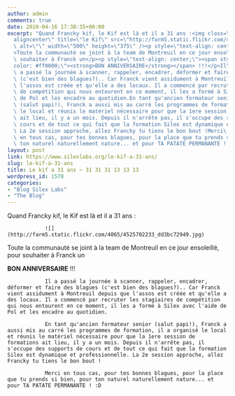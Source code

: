 ```yaml
---
author: admin
comments: true
date: 2010-04-16 17:38:35+00:00
excerpt: "Quand Francky kif, le Kif est là et il a 31 ans :<img class=\"\
  aligncenter\" title=\"le Kif\" src=\"http://farm5.static.flickr.com/4065/4525702233_dd3bc72949.jpg\"\
  \ alt=\"\" width=\"500\" height=\"375\" /><p style=\"text-align: center;\"\
  >Toute la communauté se joint à la team de Montreuil en ce jour ensoleillé, pour\
  \ souhaiter à Franck un</p><p style=\"text-align: center;\"><span style=\"\
  color: #ff0000;\"><strong>BON ANNIVERSAIRE</strong></span> !!!</p>Il\
  \ a passé la journée à scanner, rappeler, encadrer, déformer et faire des blagues\
  \ (c'est bien des blagues?).. Car Franck vient assidument à Montreuil depuis que\
  \ l'assos est créée et qu'elle a des locaux. Il a commencé par recruter les stagiaires\
  \ de compétition qui nous entourent en ce moment, il les a formé à Silex avec l'aide\
  \ de Pol et les encadre au quotidien.En tant qu'ancien formateur senior\
  \ (salut papi!), Franck a aussi mis au carré les programmes de formation, il a organisé\
  \ le local et réunis le matériel nécessaire pour que la 1ere session de formations\
  \ ait lieu, il y a un mois. Depuis il n'arrête pas, il s'occupe des supports de\
  \ cours et de tout ce qui fait que la formation Silex est dynamique et professionnelle.\
  \ La 2e session approche, allez Francky tu tiens le bon bout !Merci\
  \ en tous cas, pour tes bonnes blagues, pour la place que tu prends si bien, pour\
  \ ton naturel naturellement nature... et pour TA PATATE PERMANANTE ! :D"
layout: post
link: https://www.silexlabs.org/le-kif-a-31-ans/
slug: le-kif-a-31-ans
title: Le kif a 31 ans – 31 31 31 13 13 13
wordpress_id: 1578
categories:
- "Blog Silex Labs"
- "The Blog"
---
```


Quand Francky kif, le Kif est là et il a 31 ans :

				![](http://farm5.static.flickr.com/4065/4525702233_dd3bc72949.jpg)


Toute la communauté se joint à la team de Montreuil en ce jour ensoleillé, pour souhaiter à Franck un




**BON ANNIVERSAIRE** !!!



				Il a passé la journée à scanner, rappeler, encadrer, déformer et faire des blagues (c'est bien des blagues?).. Car Franck vient assidument à Montreuil depuis que l'assos est créée et qu'elle a des locaux. Il a commencé par recruter les stagiaires de compétition qui nous entourent en ce moment, il les a formé à Silex avec l'aide de Pol et les encadre au quotidien.

				En tant qu'ancien formateur senior (salut papi!), Franck a aussi mis au carré les programmes de formation, il a organisé le local et réunis le matériel nécessaire pour que la 1ere session de formations ait lieu, il y a un mois. Depuis il n'arrête pas, il s'occupe des supports de cours et de tout ce qui fait que la formation Silex est dynamique et professionnelle. La 2e session approche, allez Francky tu tiens le bon bout !

				Merci en tous cas, pour tes bonnes blagues, pour la place que tu prends si bien, pour ton naturel naturellement nature... et pour TA PATATE PERMANANTE ! :D
